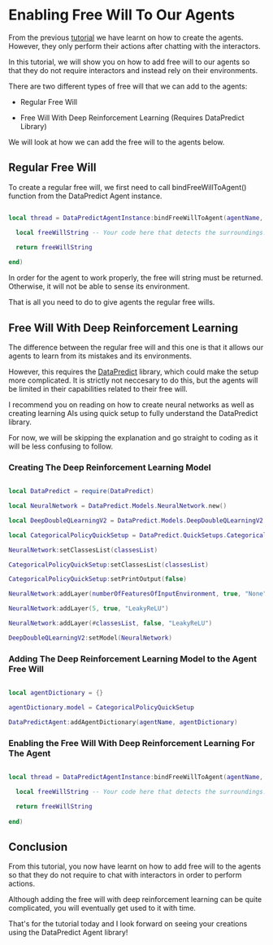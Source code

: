 # Enabling Free Will To Our Agents

From the previous [tutorial](SettingUpOurFirstAgent.md) we have learnt on how to create the agents. However, they only perform their actions after chatting with the interactors.

In this tutorial, we will show you on how to add free will to our agents so that they do not require interactors and instead rely on their environments.

There are two different types of free will that we can add to the agents:

  * Regular Free Will

  * Free Will With Deep Reinforcement Learning (Requires DataPredict Library)

We will look at how we can add the free will to the agents below.

## Regular Free Will

To create a regular free will, we first need to call bindFreeWillToAgent() function from the DataPredict Agent instance.

```lua

local thread = DataPredictAgentInstance:bindFreeWillToAgent(agentName, function()

  local freeWillString -- Your code here that detects the surroundings.

  return freeWillString
  
end)

```

In order for the agent to work properly, the free will string must be returned. Otherwise, it will not be able to sense its environment.

That is all you need to do to give agents the regular free wills.

##  Free Will With Deep Reinforcement Learning

The difference between the regular free will and this one is that it allows our agents to learn from its mistakes and its environments.

However, this requires the [DataPredict](https://aqwamcreates.github.io/DataPredict/) library, which could make the setup more complicated. It is strictly not neccesary to do this, but the agents will be limited in their capabilities related to their free will.

I recommend you on reading on how to create neural networks as well as creating learning AIs using quick setup to fully understand the DataPredict library.

For now, we will be skipping the explanation and go straight to coding as it will be less confusing to follow. 

### Creating The Deep Reinforcement Learning Model

```lua

local DataPredict = require(DataPredict)

local NeuralNetwork = DataPredict.Models.NeuralNetwork.new()

local DeepDoubleQLearningV2 = DataPredict.Models.DeepDoubleQLearningV2.new()

local CategoricalPolicyQuickSetup = DataPredict.QuickSetups.CategoricalPolicy.new()

NeuralNetwork:setClassesList(classesList)

CategoricalPolicyQuickSetup:setClassesList(classesList)

CategoricalPolicyQuickSetup:setPrintOutput(false)

NeuralNetwork:addLayer(numberOfFeaturesOfInputEnvironment, true, "None")

NeuralNetwork:addLayer(5, true, "LeakyReLU")

NeuralNetwork:addLayer(#classesList, false, "LeakyReLU")

DeepDoubleQLearningV2:setModel(NeuralNetwork)

```

### Adding The Deep Reinforcement Learning Model to the Agent Free Will

```lua

local agentDictionary = {}

agentDictionary.model = CategoricalPolicyQuickSetup

DataPredictAgent:addAgentDictionary(agentName, agentDictionary)

```

### Enabling the Free Will With Deep Reinforcement Learning For The Agent

```lua

local thread = DataPredictAgentInstance:bindFreeWillToAgent(agentName, function()

  local freeWillString -- Your code here that detects the surroundings.

  return freeWillString
  
end)

```

## Conclusion

From this tutorial, you now have learnt on how to add free will to the agents so that they do not require to chat with interactors in order to perform actions.

Although adding the free will with deep reinforcement learning can be quite complicated, you will eventually get used to it with time.

That's for the tutorial today and I look forward on seeing your creations using the DataPredict Agent library!
